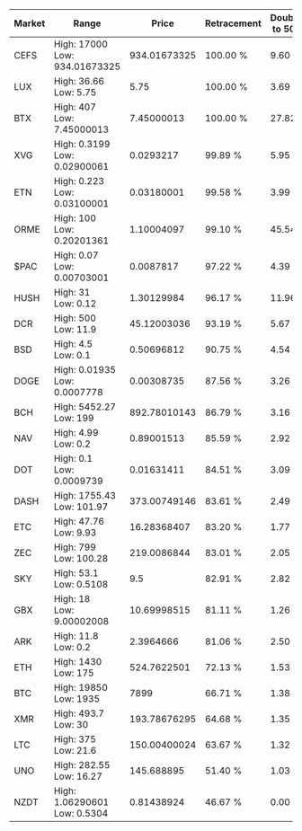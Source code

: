 | Market | Range | Price| Retracement | Doubles to 50% |
| --- | --- | --- | --- | --- |
| CEFS | High: 17000<br />Low: 934.01673325 | 934.01673325 | 100.00 % | 9.60 |
| LUX | High: 36.66<br />Low: 5.75 | 5.75 | 100.00 % | 3.69 |
| BTX | High: 407<br />Low: 7.45000013 | 7.45000013 | 100.00 % | 27.82 |
| XVG | High: 0.3199<br />Low: 0.02900061 | 0.0293217 | 99.89 % | 5.95 |
| ETN | High: 0.223<br />Low: 0.03100001 | 0.03180001 | 99.58 % | 3.99 |
| ORME | High: 100<br />Low: 0.20201361 | 1.10004097 | 99.10 % | 45.54 |
| $PAC | High: 0.07<br />Low: 0.00703001 | 0.0087817 | 97.22 % | 4.39 |
| HUSH | High: 31<br />Low: 0.12 | 1.30129984 | 96.17 % | 11.96 |
| DCR | High: 500<br />Low: 11.9 | 45.12003036 | 93.19 % | 5.67 |
| BSD | High: 4.5<br />Low: 0.1 | 0.50696812 | 90.75 % | 4.54 |
| DOGE | High: 0.01935<br />Low: 0.0007778 | 0.00308735 | 87.56 % | 3.26 |
| BCH | High: 5452.27<br />Low: 199 | 892.78010143 | 86.79 % | 3.16 |
| NAV | High: 4.99<br />Low: 0.2 | 0.89001513 | 85.59 % | 2.92 |
| DOT | High: 0.1<br />Low: 0.0009739 | 0.01631411 | 84.51 % | 3.09 |
| DASH | High: 1755.43<br />Low: 101.97 | 373.00749146 | 83.61 % | 2.49 |
| ETC | High: 47.76<br />Low: 9.93 | 16.28368407 | 83.20 % | 1.77 |
| ZEC | High: 799<br />Low: 100.28 | 219.0086844 | 83.01 % | 2.05 |
| SKY | High: 53.1<br />Low: 0.5108 | 9.5 | 82.91 % | 2.82 |
| GBX | High: 18<br />Low: 9.00002008 | 10.69998515 | 81.11 % | 1.26 |
| ARK | High: 11.8<br />Low: 0.2 | 2.3964666 | 81.06 % | 2.50 |
| ETH | High: 1430<br />Low: 175 | 524.7622501 | 72.13 % | 1.53 |
| BTC | High: 19850<br />Low: 1935 | 7899 | 66.71 % | 1.38 |
| XMR | High: 493.7<br />Low: 30 | 193.78676295 | 64.68 % | 1.35 |
| LTC | High: 375<br />Low: 21.6 | 150.00400024 | 63.67 % | 1.32 |
| UNO | High: 282.55<br />Low: 16.27 | 145.688895 | 51.40 % | 1.03 |
| NZDT | High: 1.06290601<br />Low: 0.5304 | 0.81438924 | 46.67 % | 0.00 |
